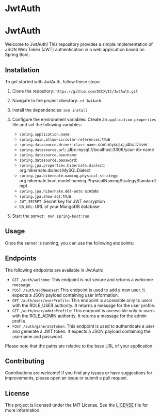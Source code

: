 # JwtAuth

# JwtAuth

Welcome to JwtAuth! This repository provides a simple implementation of JSON Web Token (JWT) authentication in a web application based on Spring Boot.

## Installation

To get started with JwtAuth, follow these steps:

1. Clone the repository: `https://github.com/DCCXVII/JwtAuth.git`
2. Navigate to the project directory: `cd JwtAuth`
3. Install the dependencies: `mvn install`
4. Configure the environment variables: Create an `application.properties` file and set the following variables:

   - `spring.application.name`:
   - `spring.main.allow-circular-references`: true
   - `spring.datasource.driver-class-name`: com.mysql.cj.jdbc.Driver
   - `spring.datasource.url`: jdbc:mysql://localhost:3306/your-db-name
   - `spring.datasource.username`:
   - `spring.datasource.password`:
   - `spring.jpa.properties.hibernate.dialect`: org.hibernate.dialect.MySQLDialect
   - `spring.jpa.hibernate.naming.physical-strategy`: org.hibernate.boot.model.naming.PhysicalNamingStrategyStandardImpl
   - `spring.jpa.hibernate.ddl-auto`: update
   - `spring.jpa.show-sql`: true
   - `JWT_SECRET`: Secret key for JWT encryption
   - `DB_URL`: URL of your MongoDB database

5. Start the server: ` mvn spring-boot:run`

## Usage

Once the server is running, you can use the following endpoints:

## Endpoints

The following endpoints are available in JwtAuth:

- `GET /auth/welcome`: This endpoint is not secure and returns a welcome message.
- `POST /auth/addNewUser`: This endpoint is used to add a new user. It expects a JSON payload containing user information.
- `GET /auth/user/userProfile`: This endpoint is accessible only to users with the ROLE_USER authority. It returns a message for the user profile.
- `GET /auth/user/adminProfile`: This endpoint is accessible only to users with the ROLE_ADMIN authority. It returns a message for the admin profile.
- `POST /auth/generateToken`: This endpoint is used to authenticate a user and generate a JWT token. It expects a JSON payload containing the username and password.

Please note that the paths are relative to the base URL of your application.

## Contributing

Contributions are welcome! If you find any issues or have suggestions for improvements, please open an issue or submit a pull request.

## License

This project is licensed under the MIT License. See the [LICENSE](LICENSE) file for more information.
